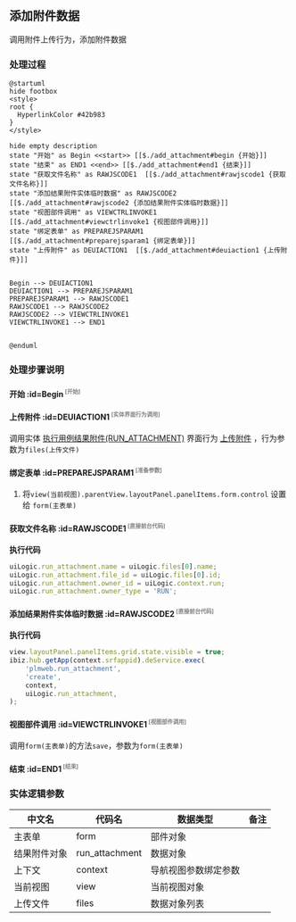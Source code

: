 ## 添加附件数据 <!-- {docsify-ignore-all} -->

   调用附件上传行为，添加附件数据

### 处理过程

```plantuml
@startuml
hide footbox
<style>
root {
  HyperlinkColor #42b983
}
</style>

hide empty description
state "开始" as Begin <<start>> [[$./add_attachment#begin {开始}]]
state "结束" as END1 <<end>> [[$./add_attachment#end1 {结束}]]
state "获取文件名称" as RAWJSCODE1  [[$./add_attachment#rawjscode1 {获取文件名称}]]
state "添加结果附件实体临时数据" as RAWJSCODE2  [[$./add_attachment#rawjscode2 {添加结果附件实体临时数据}]]
state "视图部件调用" as VIEWCTRLINVOKE1  [[$./add_attachment#viewctrlinvoke1 {视图部件调用}]]
state "绑定表单" as PREPAREJSPARAM1  [[$./add_attachment#preparejsparam1 {绑定表单}]]
state "上传附件" as DEUIACTION1  [[$./add_attachment#deuiaction1 {上传附件}]]


Begin --> DEUIACTION1
DEUIACTION1 --> PREPAREJSPARAM1
PREPAREJSPARAM1 --> RAWJSCODE1
RAWJSCODE1 --> RAWJSCODE2
RAWJSCODE2 --> VIEWCTRLINVOKE1
VIEWCTRLINVOKE1 --> END1


@enduml
```


### 处理步骤说明

#### 开始 :id=Begin<sup class="footnote-symbol"> <font color=gray size=1>[开始]</font></sup>




#### 上传附件 :id=DEUIACTION1<sup class="footnote-symbol"> <font color=gray size=1>[实体界面行为调用]</font></sup>



调用实体 [执行用例结果附件(RUN_ATTACHMENT)](module/TestMgmt/run_attachment.md) 界面行为 [上传附件](module/TestMgmt/run_attachment#界面行为) ，行为参数为`files(上传文件)`

#### 绑定表单 :id=PREPAREJSPARAM1<sup class="footnote-symbol"> <font color=gray size=1>[准备参数]</font></sup>



1. 将`view(当前视图).parentView.layoutPanel.panelItems.form.control` 设置给  `form(主表单)`

#### 获取文件名称 :id=RAWJSCODE1<sup class="footnote-symbol"> <font color=gray size=1>[直接前台代码]</font></sup>



<p class="panel-title"><b>执行代码</b></p>

```javascript
uiLogic.run_attachment.name = uiLogic.files[0].name;
uiLogic.run_attachment.file_id = uiLogic.files[0].id;
uiLogic.run_attachment.owner_id = uiLogic.context.run;
uiLogic.run_attachment.owner_type = 'RUN';
```

#### 添加结果附件实体临时数据 :id=RAWJSCODE2<sup class="footnote-symbol"> <font color=gray size=1>[直接前台代码]</font></sup>



<p class="panel-title"><b>执行代码</b></p>

```javascript
view.layoutPanel.panelItems.grid.state.visible = true;
ibiz.hub.getApp(context.srfappid).deService.exec(
    'plmweb.run_attachment',
    'create',
    context,
    uiLogic.run_attachment,
);

```

#### 视图部件调用 :id=VIEWCTRLINVOKE1<sup class="footnote-symbol"> <font color=gray size=1>[视图部件调用]</font></sup>



调用`form(主表单)`的方法`save`，参数为`form(主表单)`
#### 结束 :id=END1<sup class="footnote-symbol"> <font color=gray size=1>[结束]</font></sup>






### 实体逻辑参数

|    中文名   |    代码名    |  数据类型      |备注 |
| --------| --------| --------  | --------   |
|主表单|form|部件对象||
|结果附件对象|run_attachment|数据对象||
|上下文|context|导航视图参数绑定参数||
|当前视图|view|当前视图对象||
|上传文件|files|数据对象列表||
